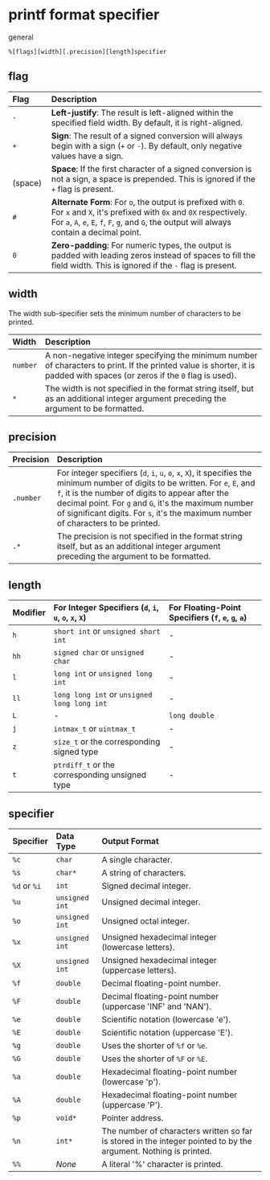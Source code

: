 # printf format specifier

general

```
%[flags][width][.precision][length]specifier
```

## flag 

| Flag      | Description                                                  |
| :-------- | :----------------------------------------------------------- |
| `-`       | **Left-justify**: The result is left-aligned within the specified field width. By default, it is right-aligned. |
| `+`       | **Sign**: The result of a signed conversion will always begin with a sign (`+` or `-`). By default, only negative values have a sign. |
| ` ` (space) | **Space**: If the first character of a signed conversion is not a sign, a space is prepended. This is ignored if the `+` flag is present. |
| `#`       | **Alternate Form**: For `o`, the output is prefixed with `0`. For `x` and `X`, it's prefixed with `0x` and `0X` respectively. For `a`, `A`, `e`, `E`, `f`, `F`, `g`, and `G`, the output will always contain a decimal point. |
| `0`       | **Zero-padding**: For numeric types, the output is padded with leading zeros instead of spaces to fill the field width. This is ignored if the `-` flag is present. |

## width

The width sub-specifier sets the minimum number of characters to be printed.

| Width     | Description                                                  |
| :-------- | :----------------------------------------------------------- |
| `number`  | A non-negative integer specifying the minimum number of characters to print. If the printed value is shorter, it is padded with spaces (or zeros if the `0` flag is used). |
| `*`       | The width is not specified in the format string itself, but as an additional integer argument preceding the argument to be formatted. |


## precision

| Precision   | Description                                                  |
| :---------- | :----------------------------------------------------------- |
| `.number`   | For integer specifiers (`d`, `i`, `u`, `o`, `x`, `X`), it specifies the minimum number of digits to be written. For `e`, `E`, and `f`, it is the number of digits to appear after the decimal point. For `g` and `G`, it's the maximum number of significant digits. For `s`, it's the maximum number of characters to be printed. |
| `.*`        | The precision is not specified in the format string itself, but as an additional integer argument preceding the argument to be formatted. |


## length

| Modifier | For Integer Specifiers (`d`, `i`, `u`, `o`, `x`, `X`) | For Floating-Point Specifiers (`f`, `e`, `g`, `a`) |
| :------- | :-------------------------------------------------- | :----------------------------------------------- |
| `h`      | `short int` or `unsigned short int`                 | -                                                |
| `hh`     | `signed char` or `unsigned char`                    | -                                                |
| `l`      | `long int` or `unsigned long int`                   | -                                                |
| `ll`     | `long long int` or `unsigned long long int`         | -                                                |
| `L`      | -                                                   | `long double`                                    |
| `j`      | `intmax_t` or `uintmax_t`                           | -                                                |
| `z`      | `size_t` or the corresponding signed type           | -                                                |
| `t`      | `ptrdiff_t` or the corresponding unsigned type      | -                                                |

## specifier


| Specifier | Data Type                               | Output Format                                                 |
| :-------- | :-------------------------------------- | :------------------------------------------------------------ |
| `%c`      | `char`                                  | A single character.                                           |
| `%s`      | `char*`                                 | A string of characters.                                       |
| `%d` or `%i` | `int`                                   | Signed decimal integer.                                       |
| `%u`      | `unsigned int`                          | Unsigned decimal integer.                                     |
| `%o`      | `unsigned int`                          | Unsigned octal integer.                                       |
| `%x`      | `unsigned int`                          | Unsigned hexadecimal integer (lowercase letters).             |
| `%X`      | `unsigned int`                          | Unsigned hexadecimal integer (uppercase letters).             |
| `%f`      | `double`                                | Decimal floating-point number.                                |
| `%F`      | `double`                                | Decimal floating-point number (uppercase 'INF' and 'NAN').    |
| `%e`      | `double`                                | Scientific notation (lowercase 'e').                          |
| `%E`      | `double`                                | Scientific notation (uppercase 'E').                          |
| `%g`      | `double`                                | Uses the shorter of `%f` or `%e`.                             |
| `%G`      | `double`                                | Uses the shorter of `%F` or `%E`.                             |
| `%a`      | `double`                                | Hexadecimal floating-point number (lowercase 'p').            |
| `%A`      | `double`                                | Hexadecimal floating-point number (uppercase 'P').            |
| `%p`      | `void*`                                 | Pointer address.                                              |
| `%n`      | `int*`                                  | The number of characters written so far is stored in the integer pointed to by the argument. Nothing is printed. |
| `%%`      | *None* | A literal '%' character is printed.                           |

